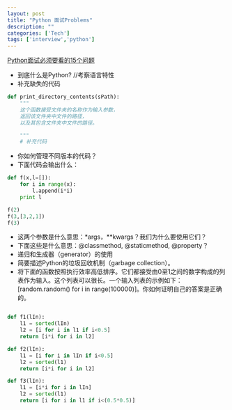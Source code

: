 ```yaml
---
layout: post
title: "Python 面试Problems"
description: ""
categories: ['Tech']
tags: ['interview','python']
---
```

 
[Python面试必须要看的15个问题](http://codingpy.com/article/essential-python-interview-questions/)  
  
* 到底什么是Python? //考察语言特性
* 补充缺失的代码

```python 
def print_directory_contents(sPath):
    """
    这个函数接受文件夹的名称作为输入参数，
    返回该文件夹中文件的路径，
    以及其包含文件夹中文件的路径。

    """
    # 补充代码
```

* 你如何管理不同版本的代码？
* 下面代码会输出什么：

```python 
def f(x,l=[]):
    for i in range(x):
        l.append(i*i)
    print l

f(2)
f(3,[3,2,1])
f(3)
```

* 这两个参数是什么意思：*args，**kwargs？我们为什么要使用它们？
* 下面这些是什么意思：@classmethod, @staticmethod, @property？
* 递归和生成器（generator）的使用
* 简要描述Python的垃圾回收机制（garbage collection）。
* 将下面的函数按照执行效率高低排序。它们都接受由0至1之间的数字构成的列表作为输入。这个列表可以很长。一个输入列表的示例如下：[random.random() for i in range(100000)]。你如何证明自己的答案是正确的。

```python 

def f1(lIn):
    l1 = sorted(lIn)
    l2 = [i for i in l1 if i<0.5]
    return [i*i for i in l2]

def f2(lIn):
    l1 = [i for i in lIn if i<0.5]
    l2 = sorted(l1)
    return [i*i for i in l2]

def f3(lIn):
    l1 = [i*i for i in lIn]
    l2 = sorted(l1)
    return [i for i in l1 if i<(0.5*0.5)]
		
```

